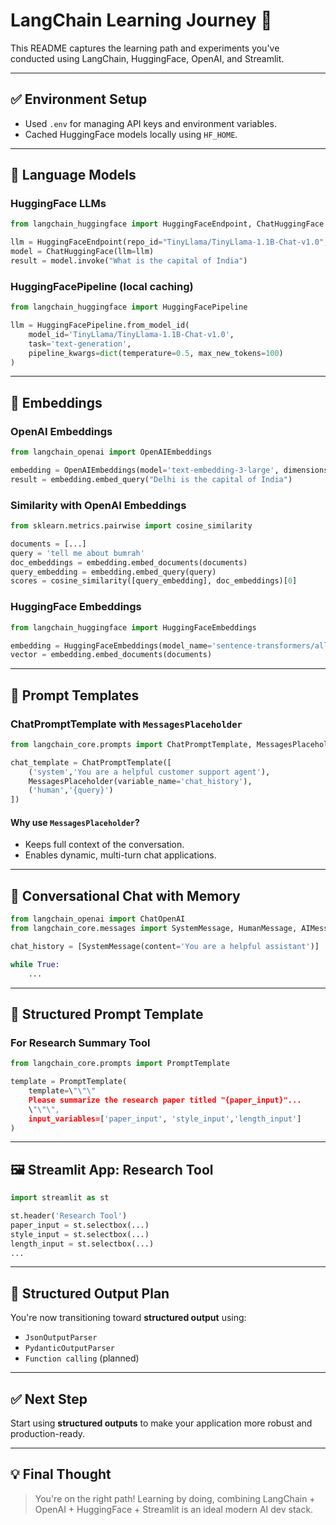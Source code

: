 # LangChain Learning Journey 🚀

This README captures the learning path and experiments you've conducted using LangChain, HuggingFace, OpenAI, and Streamlit.

---

## ✅ Environment Setup

- Used `.env` for managing API keys and environment variables.
- Cached HuggingFace models locally using `HF_HOME`.

---

## 🧠 Language Models

### HuggingFace LLMs
```python
from langchain_huggingface import HuggingFaceEndpoint, ChatHuggingFace

llm = HuggingFaceEndpoint(repo_id="TinyLlama/TinyLlama-1.1B-Chat-v1.0", task="text-generation")
model = ChatHuggingFace(llm=llm)
result = model.invoke("What is the capital of India")
```

### HuggingFacePipeline (local caching)
```python
from langchain_huggingface import HuggingFacePipeline

llm = HuggingFacePipeline.from_model_id(
    model_id='TinyLlama/TinyLlama-1.1B-Chat-v1.0',
    task='text-generation',
    pipeline_kwargs=dict(temperature=0.5, max_new_tokens=100)
)
```

---

## 📐 Embeddings

### OpenAI Embeddings
```python
from langchain_openai import OpenAIEmbeddings

embedding = OpenAIEmbeddings(model='text-embedding-3-large', dimensions=32)
result = embedding.embed_query("Delhi is the capital of India")
```

### Similarity with OpenAI Embeddings
```python
from sklearn.metrics.pairwise import cosine_similarity

documents = [...]
query = 'tell me about bumrah'
doc_embeddings = embedding.embed_documents(documents)
query_embedding = embedding.embed_query(query)
scores = cosine_similarity([query_embedding], doc_embeddings)[0]
```

### HuggingFace Embeddings
```python
from langchain_huggingface import HuggingFaceEmbeddings

embedding = HuggingFaceEmbeddings(model_name='sentence-transformers/all-MiniLM-L6-v2')
vector = embedding.embed_documents(documents)
```

---

## 💬 Prompt Templates

### ChatPromptTemplate with `MessagesPlaceholder`
```python
from langchain_core.prompts import ChatPromptTemplate, MessagesPlaceholder

chat_template = ChatPromptTemplate([
    ('system','You are a helpful customer support agent'),
    MessagesPlaceholder(variable_name='chat_history'),
    ('human','{query}')
])
```

#### Why use `MessagesPlaceholder`?
- Keeps full context of the conversation.
- Enables dynamic, multi-turn chat applications.

---

## 🤖 Conversational Chat with Memory

```python
from langchain_openai import ChatOpenAI
from langchain_core.messages import SystemMessage, HumanMessage, AIMessage

chat_history = [SystemMessage(content='You are a helpful assistant')]

while True:
    ...
```

---

## 📄 Structured Prompt Template

### For Research Summary Tool
```python
from langchain_core.prompts import PromptTemplate

template = PromptTemplate(
    template=\"\"\"
    Please summarize the research paper titled "{paper_input}"...
    \"\"\",
    input_variables=['paper_input', 'style_input','length_input']
)
```

---

## 🖼️ Streamlit App: Research Tool

```python
import streamlit as st

st.header('Research Tool')
paper_input = st.selectbox(...)
style_input = st.selectbox(...)
length_input = st.selectbox(...)
...
```

---

## 🔄 Structured Output Plan

You're now transitioning toward **structured output** using:

- `JsonOutputParser`
- `PydanticOutputParser`
- `Function calling` (planned)

---

## ✅ Next Step

Start using **structured outputs** to make your application more robust and production-ready.

---

## 💡 Final Thought

> You're on the right path! Learning by doing, combining LangChain + OpenAI + HuggingFace + Streamlit is an ideal modern AI dev stack.
